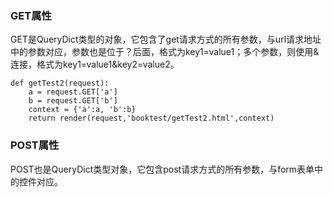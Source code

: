 ### GET属性

GET是QueryDict类型的对象，它包含了get请求方式的所有参数，与url请求地址中的参数对应，参数也是位于？后面，格式为key1=value1；多个参数，则使用&连接，格式为key1=value1&key2=value2。

```
def getTest2(request):
    a = request.GET['a']
    b = request.GET['b']
    context = {'a':a, 'b':b}
    return render(request,'booktest/getTest2.html',context)
```

### POST属性

 POST也是QueryDict类型对象，它包含post请求方式的所有参数，与form表单中的控件对应。


